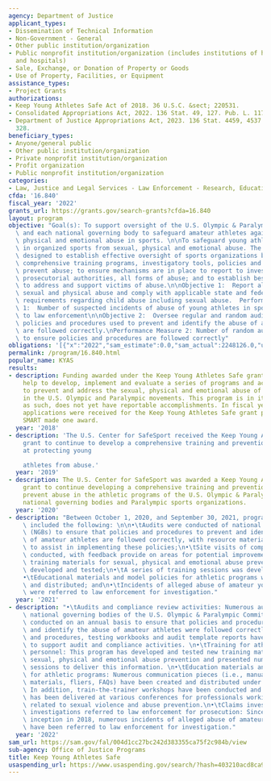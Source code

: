 ```yaml
---
agency: Department of Justice
applicant_types:
- Dissemination of Technical Information
- Non-Government - General
- Other public institution/organization
- Public nonprofit institution/organization (includes institutions of higher education
  and hospitals)
- Sale, Exchange, or Donation of Property or Goods
- Use of Property, Facilities, or Equipment
assistance_types:
- Project Grants
authorizations:
- Keep Young Athletes Safe Act of 2018. 36 U.S.C. &sect; 220531.
- Consolidated Appropriations Act, 2022. 136 Stat. 49, 127. Pub. L. 117, 103.
- Department of Justice Appropriations Act, 2023. 136 Stat. 4459, 4537. Pub. L. 117,
  328.
beneficiary_types:
- Anyone/general public
- Other public institution/organization
- Private nonprofit institution/organization
- Profit organization
- Public nonprofit institution/organization
categories:
- Law, Justice and Legal Services - Law Enforcement - Research, Education, Training
cfda: '16.840'
fiscal_year: '2022'
grants_url: https://grants.gov/search-grants?cfda=16.840
layout: program
objective: "Goal(s): To support oversight of the U.S. Olympic & Paralympic Committee\
  \ and each national governing body to safeguard amateur athletes against sexual,\
  \ physical and emotional abuse in sports. \n\nTo safeguard young athletes participating\
  \ in organized sports from sexual, physical and emotional abuse. The program is\
  \ designed to establish effective oversight of sports organizations by providing\
  \ comprehensive training programs, investigatory tools, policies and standards to\
  \ prevent abuse; to ensure mechanisms are in place to report to investigative and\
  \ prosecutorial authorities, all forms of abuse; and to establish best practices\
  \ to address and support victims of abuse.\n\nObjective 1:  Report allegations of\
  \ sexual and physical abuse and comply with applicable state and federal reporting\
  \ requirements regarding child abuse including sexual abuse.  Performance Measure\
  \ 1:  Number of suspected incidents of abuse of young athletes in sports referred\
  \ to law enforcement\n\nObjective 2:  Oversee regular and random audits to ensure\
  \ policies and procedures used to prevent and identify the abuse of an amateur athlete\
  \ are followed correctly.\nPerformance Measure 2: Number of random audits conducted\
  \ to ensure policies and procedures are followed correctly"
obligations: '[{"x":"2022","sam_estimate":0.0,"sam_actual":2248126.0,"usa_spending_actual":2248126.0},{"x":"2023","sam_estimate":2500000.0,"sam_actual":0.0,"usa_spending_actual":2267164.0},{"x":"2024","sam_estimate":2500000.0,"sam_actual":0.0,"usa_spending_actual":0.0}]'
permalink: /program/16.840.html
popular_name: KYAS
results:
- description: Funding awarded under the Keep Young Athletes Safe grant program will
    help to develop, implement and evaluate a series of programs and activities intended
    to prevent and address the sexual, physical and emotional abuse of young athletes
    in the U.S. Olympic and Paralympic movements. This program is in its infancy and,
    as such, does not yet have reportable accomplishments. In fiscal year 2018, two
    applications were received for the Keep Young Athletes Safe grant program solicitation;
    SMART made one award.
  year: '2018'
- description: 'The U.S. Center for SafeSport received the Keep Young Athletes Safe
    grant to continue to develop a comprehensive training and prevention program aimed
    at protecting young

    athletes from abuse.'
  year: '2019'
- description: The U.S. Center for SafeSport was awarded a Keep Young Athletes Safe
    grant to continue developing a comprehensive training and prevention program to
    prevent abuse in the athletic programs of the U.S. Olympic & Paralympic Committee,
    national governing bodies and Paralympic sports organizations.
  year: '2020'
- description: "Between October 1, 2020, and September 30, 2021, program accomplishments\
    \ included the following: \n\n•\tAudits were conducted of national governing bodies\
    \ (NGBs) to ensure that policies and procedures to prevent and identify the abuse\
    \ of amateur athletes are followed correctly, with resource materials created\
    \ to assist in implementing these policies;\n•\tSite visits of competitions were\
    \ conducted, with feedback provide on areas for potential improvement;\n•\tNew\
    \ training materials for sexual, physical and emotional abuse prevention were\
    \ developed and tested;\n•\tA series of training sessions was developed and delivered;\n\
    •\tEducational materials and model policies for athletic programs were developed\
    \ and distributed; and\n•\tIncidents of alleged abuse of amateur youth athletes\
    \ were referred to law enforcement for investigation."
  year: '2021'
- description: "•\tAudits and compliance review activities: Numerous audits of the\
    \ national governing bodies of the U.S. Olympic & Paralympic Committee have been\
    \ conducted on an annual basis to ensure that policies and procedures to prevent\
    \ and identify the abuse of amateur athletes were followed correctly. Audit protocols\
    \ and procedures, testing workbooks and audit template reports have been created\
    \ to support audit and compliance activities. \n•\tTraining for athletic program\
    \ personnel: This program has developed and tested new training materials for\
    \ sexual, physical and emotional abuse prevention and presented numerous training\
    \ sessions to deliver this information. \n•\tEducation materials and model policies\
    \ for athletic programs: Numerous communication pieces (i.e., manuals, program\
    \ materials, fliers, FAQs) have been created and distributed under this program.\
    \ In addition, train-the-trainer workshops have been conducted and information\
    \ has been delivered at various conferences for professionals working in fields\
    \ related to sexual violence and abuse prevention.\n•\tClaims investigated and\
    \ investigations referred to law enforcement for prosecution: Since the program’s\
    \ inception in 2018, numerous incidents of alleged abuse of amateur youth athletes\
    \ have been referred to law enforcement for investigation."
  year: '2022'
sam_url: https://sam.gov/fal/004d1cc27bc242d383355ca75f2c984b/view
sub-agency: Office of Justice Programs
title: Keep Young Athletes Safe
usaspending_url: https://www.usaspending.gov/search/?hash=403210acd8ca933d47757eb001bc7198
---
```

